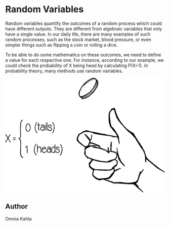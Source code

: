 <!-- BEGIN TITLE -->
# Random Variables
<!-- END TITLE -->

<!-- BEGIN BODY -->
Random variables quantify the outcomes of a random process which could have different outputs. 
They are different from algebraic variables that only have a single value. 
In our daily life, there are many examples of such random processes, such as the stock market, 
blood pressure, or even simpler things such as flipping a coin or rolling a dice. 

To be able to do some mathematics on these outcomes, we need to define a value for each respective one. 
For instance, according to our example, we could check the probability of X being head by calculating P(X=1). 
In probability theory, many methods use random variables.
<!-- END BODY -->


![Image title](../images/image-120-random-variables.svg)




## Author
<!-- BEGIN AUTHOR -->
Omnia Kahla
<!-- END AUTHOR -->
